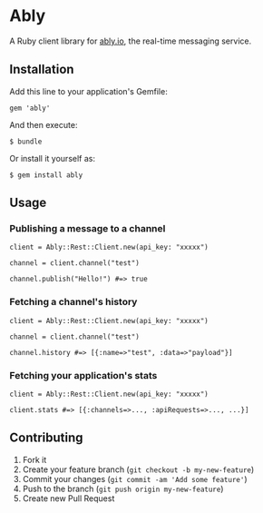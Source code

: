 # Ably

A Ruby client library for [ably.io](https://ably.io), the real-time messaging service.

## Installation

Add this line to your application's Gemfile:

    gem 'ably'

And then execute:

    $ bundle

Or install it yourself as:

    $ gem install ably

## Usage

### Publishing a message to a channel

```
client = Ably::Rest::Client.new(api_key: "xxxxx")

channel = client.channel("test")

channel.publish("Hello!") #=> true
```

### Fetching a channel's history

```
client = Ably::Rest::Client.new(api_key: "xxxxx")

channel = client.channel("test")

channel.history #=> [{:name=>"test", :data=>"payload"}]
```

### Fetching your application's stats

```
client = Ably::Rest::Client.new(api_key: "xxxxx")

client.stats #=> [{:channels=>..., :apiRequests=>..., ...}]
```

## Contributing

1. Fork it
2. Create your feature branch (`git checkout -b my-new-feature`)
3. Commit your changes (`git commit -am 'Add some feature'`)
4. Push to the branch (`git push origin my-new-feature`)
5. Create new Pull Request
